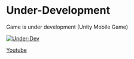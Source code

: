 # Under-Development

Game is under development (Unity Mobile Game)

[![Under-Dev](https://img.youtube.com/vi/mGPFLIb205E/0.jpg)](https://www.youtube.com/watch?v=mGPFLIb205E)

[Youtube](https://www.youtube.com/watch?v=mGPFLIb205E)
